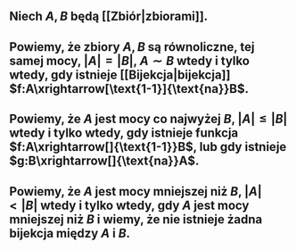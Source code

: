 ## Niech $A,B$ będą [[Zbiór|zbiorami]].
## Powiemy, że zbiory $A,B$ są **równoliczne**, **tej samej mocy**, $|A|=|B|$, $A\sim B$ wtedy i tylko wtedy, gdy istnieje [[Bijekcja|bijekcja]] $f:A\xrightarrow[\text{1-1}]{\text{na}}B$.  
## Powiemy, że $A$ **jest mocy co najwyżej** $B$, $|A|\leq|B|$ wtedy i tylko wtedy, gdy istnieje funkcja $f:A\xrightarrow[]{\text{1-1}}B$, lub gdy istnieje $g:B\xrightarrow[]{\text{na}}A$.

## Powiemy, że $A$ **jest mocy mniejszej niż** $B$, $|A|<|B|$ wtedy i tylko wtedy, gdy $A$ jest mocy mniejszej niż $B$ i wiemy, że nie istnieje żadna bijekcja między $A$ i $B$.